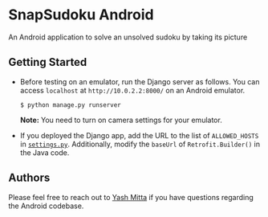 # SnapSudoku Android

An Android application to solve an unsolved sudoku by taking its picture

## Getting Started

* Before testing on an emulator, run the Django server as follows. You can access `localhost` at `http://10.0.2.2:8000/` on an Android emulator.
  
  ```
  $ python manage.py runserver
  ```
  **Note:** You need to turn on camera settings for your emulator.

* If you deployed the Django app, add the URL to the list of `ALLOWED_HOSTS` in [`settings.py`](https://github.com/ymittal/SnapSudoku/blob/master/django_project/settings.py). Additionally, modify the `baseUrl` of `Retrofit.Builder()` in the Java code.

## Authors

Please feel free to reach out to [Yash Mitta](yashmittal2009@gmail.com) if you have questions regarding the Android codebase.
